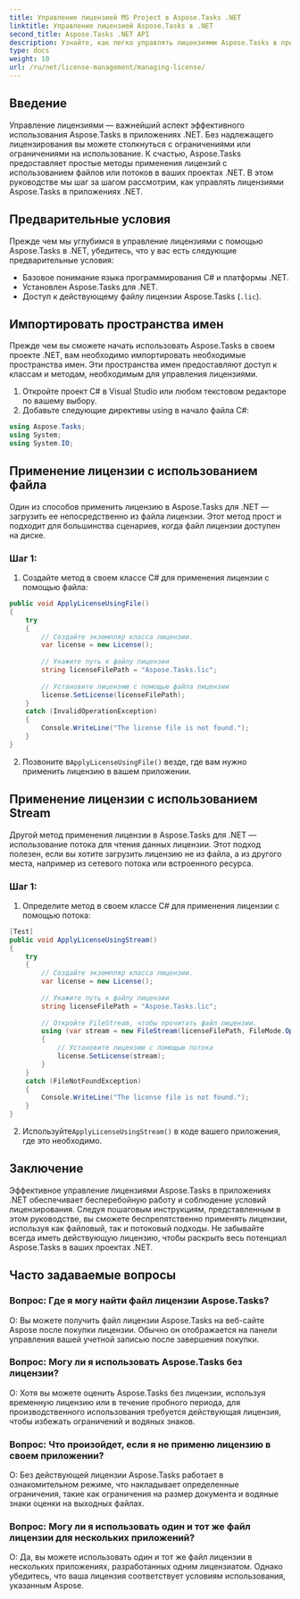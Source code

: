 ```yaml
---
title: Управление лицензией MS Project в Aspose.Tasks .NET
linktitle: Управление лицензией Aspose.Tasks в .NET
second_title: Aspose.Tasks .NET API
description: Узнайте, как легко управлять лицензиями Aspose.Tasks в приложениях .NET, используя подходы на основе файлов или потоков.
type: docs
weight: 10
url: /ru/net/license-management/managing-license/
---
```

## Введение
Управление лицензиями — важнейший аспект эффективного использования Aspose.Tasks в приложениях .NET. Без надлежащего лицензирования вы можете столкнуться с ограничениями или ограничениями на использование. К счастью, Aspose.Tasks предоставляет простые методы применения лицензий с использованием файлов или потоков в ваших проектах .NET. В этом руководстве мы шаг за шагом рассмотрим, как управлять лицензиями Aspose.Tasks в приложениях .NET.
## Предварительные условия
Прежде чем мы углубимся в управление лицензиями с помощью Aspose.Tasks в .NET, убедитесь, что у вас есть следующие предварительные условия:
- Базовое понимание языка программирования C# и платформы .NET.
- Установлен Aspose.Tasks для .NET.
- Доступ к действующему файлу лицензии Aspose.Tasks (`.lic`).
## Импортировать пространства имен
Прежде чем вы сможете начать использовать Aspose.Tasks в своем проекте .NET, вам необходимо импортировать необходимые пространства имен. Эти пространства имен предоставляют доступ к классам и методам, необходимым для управления лицензиями.

1. Откройте проект C# в Visual Studio или любом текстовом редакторе по вашему выбору.
2. Добавьте следующие директивы using в начало файла C#:
```csharp
using Aspose.Tasks;
using System;
using System.IO;

```
## Применение лицензии с использованием файла
Один из способов применить лицензию в Aspose.Tasks для .NET — загрузить ее непосредственно из файла лицензии. Этот метод прост и подходит для большинства сценариев, когда файл лицензии доступен на диске.
### Шаг 1:
1. Создайте метод в своем классе C# для применения лицензии с помощью файла:
```csharp
public void ApplyLicenseUsingFile()
{
    try
    {
        // Создайте экземпляр класса лицензии.
        var license = new License();
        
        // Укажите путь к файлу лицензии
        string licenseFilePath = "Aspose.Tasks.lic";
        
        // Установите лицензию с помощью файла лицензии
        license.SetLicense(licenseFilePath);
    }
    catch (InvalidOperationException)
    {
        Console.WriteLine("The license file is not found.");
    }
}
```
2.  Позвоните в`ApplyLicenseUsingFile()` везде, где вам нужно применить лицензию в вашем приложении.
## Применение лицензии с использованием Stream
Другой метод применения лицензии в Aspose.Tasks для .NET — использование потока для чтения данных лицензии. Этот подход полезен, если вы хотите загрузить лицензию не из файла, а из другого места, например из сетевого потока или встроенного ресурса.
### Шаг 1:
1. Определите метод в своем классе C# для применения лицензии с помощью потока:
```csharp
[Test]
public void ApplyLicenseUsingStream()
{
    try
    {
        // Создайте экземпляр класса лицензии.
        var license = new License();
        
        // Укажите путь к файлу лицензии
        string licenseFilePath = "Aspose.Tasks.lic";
        
        // Откройте FileStream, чтобы прочитать файл лицензии.
        using (var stream = new FileStream(licenseFilePath, FileMode.Open))
        {
            // Установите лицензию с помощью потока
            license.SetLicense(stream);
        }
    }
    catch (FileNotFoundException)
    {
        Console.WriteLine("The license file is not found.");
    }
}
```
2.  Используйте`ApplyLicenseUsingStream()` в коде вашего приложения, где это необходимо.
## Заключение
Эффективное управление лицензиями Aspose.Tasks в приложениях .NET обеспечивает бесперебойную работу и соблюдение условий лицензирования. Следуя пошаговым инструкциям, представленным в этом руководстве, вы сможете беспрепятственно применять лицензии, используя как файловый, так и потоковый подходы. Не забывайте всегда иметь действующую лицензию, чтобы раскрыть весь потенциал Aspose.Tasks в ваших проектах .NET.
## Часто задаваемые вопросы
### Вопрос: Где я могу найти файл лицензии Aspose.Tasks?

О: Вы можете получить файл лицензии Aspose.Tasks на веб-сайте Aspose после покупки лицензии. Обычно он отображается на панели управления вашей учетной записью после завершения покупки.

### Вопрос: Могу ли я использовать Aspose.Tasks без лицензии?

О: Хотя вы можете оценить Aspose.Tasks без лицензии, используя временную лицензию или в течение пробного периода, для производственного использования требуется действующая лицензия, чтобы избежать ограничений и водяных знаков.

### Вопрос: Что произойдет, если я не применю лицензию в своем приложении?

О: Без действующей лицензии Aspose.Tasks работает в ознакомительном режиме, что накладывает определенные ограничения, такие как ограничения на размер документа и водяные знаки оценки на выходных файлах.

### Вопрос: Могу ли я использовать один и тот же файл лицензии для нескольких приложений?

О: Да, вы можете использовать один и тот же файл лицензии в нескольких приложениях, разработанных одним лицензиатом. Однако убедитесь, что ваша лицензия соответствует условиям использования, указанным Aspose.